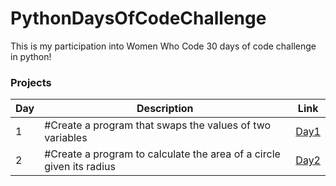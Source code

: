 # PythonDaysOfCodeChallenge

This is my participation into Women Who Code 30 days of code challenge in python!

### Projects

| Day | Description                                                          | Link                                                                                          |
| --- | -------------------------------------------------------------------- | --------------------------------------------------------------------------------------------- |
| 1   | #Create a program that swaps the values of two variables             | <a href="https://github.com/asmaaHamdym/PythonDaysOfCodeChallenge/blob/main/swap.py">Day1</a> |
| 2   | #Create a program to calculate the area of a circle given its radius | <a href="[https://github.com/asmaaHamdym/PythonDaysOfCodeChallenge/blob/main/swap.py](https://github.com/asmaaHamdym/PythonDaysOfCodeChallenge/blob/main/areaOfCircle.py)https://github.com/asmaaHamdym/PythonDaysOfCodeChallenge/blob/main/areaOfCircle.py">Day2</a> |
